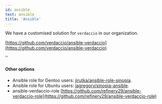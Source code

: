 ```yaml
---
id: ansible
test: ansible
title: 'Ansible'
---
```


We have a customised solution for `verdaccio` in our organization.

[https://github.com/verdaccio/ansible-verdaccio](https://github.com/verdaccio/ansible-verdaccio)

<div id="codefund">''</div>

#### Other options

- Ansible role for Gentoo users: [jirutka/ansible-role-sinopia](https://github.com/jirutka/ansible-role-sinopia).
- Ansible role for Ubuntu users: [jagregory/sinopia-ansible](https://github.com/jagregory/sinopia-ansible).
- ansible-verdaccio-role [https://github.com/refinery29/ansible-verdaccio-role](https://github.com/refinery29/ansible-verdaccio-role)
